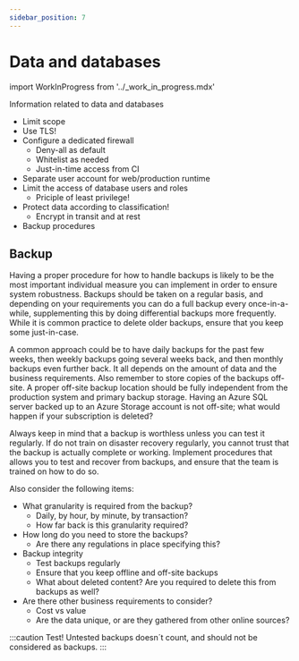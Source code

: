 ```yaml
---
sidebar_position: 7
---
```


# Data and databases

import WorkInProgress from '../_work_in_progress.mdx'

<WorkInProgress />

Information related to data and databases

- Limit scope
- Use TLS!
- Configure a dedicated firewall
  - Deny-all as default
  - Whitelist as needed
  - Just-in-time access from CI
- Separate user account for web/production runtime
- Limit the access of database users and roles
  - Priciple of least privilege!
- Protect data according to classification!
  - Encrypt in transit and at rest
- Backup procedures

## Backup

Having a proper procedure for how to handle backups is likely to be the most important individual measure you can implement in order to ensure system robustness. Backups should be taken on a regular basis, and depending on your requirements you can do a full backup every once-in-a-while, supplementing this by doing differential backups more frequently. While it is common practice to delete older backups, ensure that you keep some just-in-case. 

A common approach could be to have daily backups for the past few weeks, then weekly backups going several weeks back, and then monthly backups even further back. It all depends on the amount of data and the business requirements. Also remember to store copies of the backups off-site. A proper off-site backup location should be fully independent from the production system and primary backup storage. Having an Azure SQL server backed up to an Azure Storage account is not off-site; what would happen if your subscription is deleted? 

Always keep in mind that a backup is worthless unless you can test it regularly. If do not train on disaster recovery regularly, you cannot trust that the backup is actually complete or working. Implement procedures that allows you to test and recover from backups, and ensure that the team is trained on how to do so. 

Also consider the following items: 
- What granularity is required from the backup? 
  - Daily, by hour, by minute, by transaction? 
  - How far back is this granularity required? 
- How long do you need to store the backups? 
  - Are there any regulations in place specifying this? 
- Backup integrity
  - Test backups regularly
  - Ensure that you keep offline and off-site backups
  - What about deleted content? Are you required to delete this from backups as well? 
- Are there other business requirements to consider? 
  - Cost vs value
  - Are the data unique, or are they gathered from other online sources?


:::caution Test!
Untested backups doesn´t count, and should not be considered as backups. 
:::
